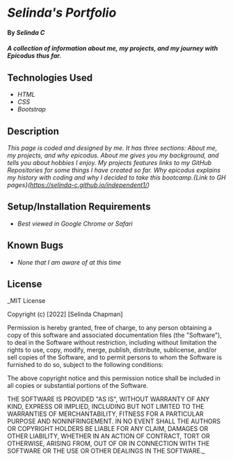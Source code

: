 # _Selinda's Portfolio_

#### By _**Selinda C**_

#### _A collection of information about me, my projects, and my journey with Epicodus thus far._

## Technologies Used

* _HTML_
* _CSS_
* _Bootstrap_

## Description

_This page is coded and designed by me. It has three sections: About me, my projects, and why epicodus. About me gives you my background, and tells you about hobbies I enjoy. My projects features links to my GitHub Repositories for some things I have created so far. Why epicodus explains my history with coding and why I decided to take this bootcamp.{Link to GH pages}(https://selinda-c.github.io/independent1/)_

## Setup/Installation Requirements

* _Best viewed in Google Chrome or Safari_

## Known Bugs

* _None that I am aware of at this time_

## License

_MIT License

Copyright (c) [2022] [Selinda Chapman]

Permission is hereby granted, free of charge, to any person obtaining a copy
of this software and associated documentation files (the "Software"), to deal
in the Software without restriction, including without limitation the rights
to use, copy, modify, merge, publish, distribute, sublicense, and/or sell
copies of the Software, and to permit persons to whom the Software is
furnished to do so, subject to the following conditions:

The above copyright notice and this permission notice shall be included in all
copies or substantial portions of the Software.

THE SOFTWARE IS PROVIDED "AS IS", WITHOUT WARRANTY OF ANY KIND, EXPRESS OR
IMPLIED, INCLUDING BUT NOT LIMITED TO THE WARRANTIES OF MERCHANTABILITY,
FITNESS FOR A PARTICULAR PURPOSE AND NONINFRINGEMENT. IN NO EVENT SHALL THE
AUTHORS OR COPYRIGHT HOLDERS BE LIABLE FOR ANY CLAIM, DAMAGES OR OTHER
LIABILITY, WHETHER IN AN ACTION OF CONTRACT, TORT OR OTHERWISE, ARISING FROM,
OUT OF OR IN CONNECTION WITH THE SOFTWARE OR THE USE OR OTHER DEALINGS IN THE
SOFTWARE._